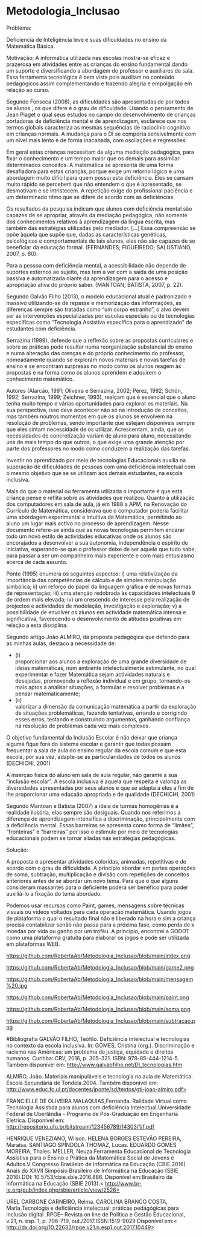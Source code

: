# Metodologia_Inclusao

Problema: 

Deficiencia de Inteligência leve e suas dificuldades no ensino da Matemática Básica. 

Motivação:
  A informática utilizada nas escolas   mostra-se  eficaz e prazerosa em atividades entre as  crianças do ensino fundamental dando um suporte e diversificando a abordagem do professor e auxiliares de sala. Essa ferramenta tecnológica é bem vista pois auxiliam no conteúdo pedagógicos assim complementando e trazendo alegria e empolgação em relação ao curso.

  Segundo Fonseca (2008), as dificuldades são apresentadas de por todos os alunos , os que difere é o grau de dificuldade. Usando o pensamento de Jean Piaget o qual seus estudos no campo do desenvolvimento de crianças portadoras de deficiência mental e de aprendizagem, esclarece que nos termos globais caracteriza as mesmas sequências de raciocínio cognitivo em crianças normais. A mudança para o DI se comporta sensivelmente com um nível mais lento e de forma inacabada, com oscilações e regressões.

  Em geral estas crianças necessitam de alguma mediação pedagógica, para fixar o conhecimento  e  um tempo maior que os demais para assimilar determinados conceitos.  A matemática se apresenta de uma forma desafiadora para estas crianças, porque exige  um retorno lógico e uma abordagem muito dificil para quem possui esta deficiência. Eles se cansam muito rápido se percebem que não entendem o que é apresentado, se desmotivam e se intristecem. A  repetição exige do profissional paciência  e um determinado ritmo que se difere de acordo com as deficiẽncias.

  Os resultados da pesquisa indicam que alunos com deficiência mental são capazes de se apropriar, através da mediação pedagógica, não somente dos conhecimentos relativos à aprendizagem da língua escrita, mas também das estratégias utilizadas pelo mediador. [...] Essa compreensão se opõe àquela que supõe que, dadas as características genéticas, psicológicas e comportamentais de tais alunos, eles não são capazes de se beneficiar da educação formal. (FERNANDES; FIGUEIREDO; SALUSTIANO, 2007, p. 80). 

  Para a pessoa com deficiência mental, a acessibilidade não depende de suportes externos ao sujeito, mas tem a ver com a saída de uma posição passiva e automatizada diante da aprendizagem para o acesso e apropriação ativa do próprio saber. (MANTOAN; BATISTA, 2007, p. 22). 
	
  Segundo Galvão Filho (2013), o modelo educacional atual é padronizado e massivo utilizando-se de repasse e memorização das informações, as diferenças sempre são tratadas como “um corpo estranho”, o alvo devem ser as intervenções especializadas por escolas especiais ou de tecnologias específicas como “Tecnologia Assistiva específica para o aprendizado” de estudantes com deficiẽncia.

  Serrazina (1999), defende que a reflexão sobre as propostas curriculares e sobre as práticas pode resultar numa reorganização substancial do ensino e numa alteração das crenças e do próprio conhecimento do professor, nomeadamente quando se exploram novos materiais e novas tarefas de ensino e se encontram surpresas no modo como os alunos reagem às propostas e na forma como os alunos aprendem e adquirem o conhecimento matemático. 

  Autores (Alarcão, 1991; Oliveira e Serrazina, 2002; Pérez, 1992; Schön, 1992; Serrazina, 1999; Zeichner, 1993), realçam que é essencial que o aluno tenha muito tempo e várias oportunidades para explorar os materiais. Na sua perspectiva, isso deve acontecer não só na introdução de conceitos, mas também noutros momentos em que os alunos se envolvem na resolução de problemas, sendo importante que estejam disponíveis sempre que eles sintam necessidade de os utilizar. Acrescentam, ainda, que as necessidades de concretização variam de aluno para aluno, necessitando uns de mais tempo do que outros, o que exige uma grande atenção por parte dos professores no modo como conduzem a realização das tarefas. 

 Investir no aprendizado por meio de tecnologias Educacionais  auxilia na superação de dificuldades de pessoas com uma deficiência intelectual com o mesmo objetivo que se se utilizam aos demais estudantes, na escola inclusiva.

 Mais do que o material ou ferramenta utilizada o importante é que esta criança pense e reflita sobre as atividades que realizou. Quanto à utilização dos computadores em sala de aula, já em 1988 a APM, na Renovação do Currículo de Matemática, considerava que o computador poderia facilitar uma abordagem experimental e intuitiva da Matemática, permitindo ao aluno um lugar mais activo no processo de aprendizagem. Nesse documento refere-se ainda que as novas tecnologias permitem encarar todo um novo estilo de actividades educativas onde os alunos são encorajados a desenvolver a sua autonomia, independência e espírito de iniciativa, esperando-se que o professor deixe de ser aquele que tudo sabe, para passar a ser um companheiro mais experiente e com mais entusiasmo acerca de cada assunto. 

  Ponte (1995) enumera os seguintes aspectos: i) uma relativização da importância das competências de cálculo e de simples manipulação simbólica; ii) um reforço do papel da linguagem gráfica e de novas formas de representação; iii) uma atenção redobrada às capacidades intelectuais 9 de ordem mais elevada; iv) um crescendo de interesse pela realização de projectos e actividades de modelação, investigação e exploração; v) a possibilidade de envolver os alunos em actividade matemática intensa e significativa, favorecendo o desenvolvimento de atitudes positivas em relação a esta disciplina. 

  Segundo artigo João ALMIRO, da proposta pedagógica que defendo para as minhas aulas, destaco a necessidade de: 
  
  <ul>
	<li>(i)</li> proporcionar aos alunos a exploração de uma grande diversidade de ideias matemáticas, num ambiente intelectualmente estimulante, no qual experimentar e fazer Matemática sejam actividades naturais e desejadas, promovendo a reflexão individual e em grupo, tornando-os mais aptos a analisar situações, a formular e resolver problemas e a pensar matematicamente;
	<li>(ii)</li> valorizar a dimensão da comunicação matemática a partir da exploração de situações problemáticas, fazendo tentativas, errando e corrigindo esses erros, testando e construindo argumentos, ganhando confiança na resolução de problemas cada vez mais complexos. 
</ul>

  O objetivo fundamental da Inclusão Escolar é não deixar que criança alguma fique fora do sistema escolar e garantir que todas possam frequentar a sala de aula do ensino regular da escola comum e que esta escola, por sua vez, adapte-se ás particularidades de todos os alunos (DECHICHI, 2001)

  A inserçao física do aluno em sala de aula regular, não garante a sua “inclusão escolar”. A escola inclusiva é aquela que respeita e valoriza as diversidades apresentadas por seus alunos e que se adapta a eles a fim de lhe proporcionar uma educaão apropriada e de qualidade (DECHICHI, 2001)	

 Segundo Mantoan  e Batista (2007) a ideia de turmas homogênias  é a realidade ilusória, elas sempre são desiguais. Quando nos referimos a diferença de aprendizagem intensifica a discriminação, principalmente com a deficiência mental. Essas barreiras se apresenta como forma de “limites”, “fronteiras” e “barreiras” por isso o estimulo por meio de tecnologias educacionais podem se tornar aliadas nas estratégias pedagógicas.


Solução:

  A proposta é apresentar atividades coloridas, animadas, repetitivas e de acordo com  o grau de dificuldade. A princípio abordar em partes operações de soma, subtração, multiplicação e divisão com repetições de conceitos anteriores antes de se abordar um novo tema. Para que o que alguns consideram massantes para o deficiente poderá ser benéfico para poder auxiliá-lo a fixação do tema abordado. 
  
  Podemos usar recursos como Paint, games, mensagens sobre técnicas visuais ou videos voltados para cada operação matemática. Usando jogos de plataforma o qual o resultado final não é liberado na hora e sim a criança precisa contabilizar senão não passa para a próxima fase, como perda de x moedas por vida ou ganho por um troféu. A princípio, encontrei a GODOT como uma plataforma gratuita ṕara elaborar os jogos e pode ser utilizada em plataformas WEB.
  
  
  
https://github.com/RobertaAb/Metodologia_Inclusao/blob/main/index.png

https://github.com/RobertaAb/Metodologia_Inclusao/blob/main/game2.png

https://github.com/RobertaAb/Metodologia_Inclusao/blob/main/mensagem%20.jpg

https://github.com/RobertaAb/Metodologia_Inclusao/blob/main/paint.png

https://github.com/RobertaAb/Metodologia_Inclusao/blob/main/soma.png

https://github.com/RobertaAb/Metodologia_Inclusao/blob/main/subtracao.png


#Bibliografia
GALVÃO FILHO, Teófilo. Deficiência intelectual e tecnologias no contexto da escola inclusiva. In:
GOMES, Cristina (org.). Discriminação e racismo nas Américas: um problema de justiça, equidade e
direitos humanos. Curitiba: CRV, 2016, p. 305-321. ISBN: 978-85-444-1214-5.
Também disponível em: <http://www.galvaofilho.net/DI_tecnologias.htm> 

ALMIRO, João. Materiais manipuláveis e tecnologia na aula de Matemática. Escola Secundária de Tondela.2004.
Também disponível em: http://www.educ.fc.ul.pt/docentes/jponte/sd/textos/gti-joao-almiro.pdf> 

FRANCIELLE DE OLIVEIRA MALAQUIAS,Fernanda. Ralidade Virtual como Tecnologia Assistida para alunos com deficiência Intelectual.Universidade Federal de Uberlândia - Programa de Pós-Graduação em Engenharia Eletrica. Disponível em: <http://repositorio.ufu.br/bitstream/123456789/14303/1/f.pdf>

 HENRIQUE VENEZIANO, Wilson. HELENA BORGES ESTEVÃO PEREIRA, Maraísa. SANTIAGO SPÍNDOLA THOMAZ, Lucas. EDUARDO GOMES MOREIRA, Thales. MELLER, Neuza.Ferramenta Educacional de Tecnologia Assistiva para o Ensino e Prática da Matemática Social de Jovens e Adultos.V Congresso Brasileiro de Informática na Educação (CBIE 2016) Anais do XXVII Simpósio Brasileiro de Informática na Educação (SBIE 2016).DOI: 10.5753/cbie.sbie.2016.886. Disponível em:Brasileiro de Informática na Educação (SBIE 2013).< http://www.br-ie.org/pub/index.php/sbie/article/view/2526>

UREL CARBONE CARNEIRO, Relma. CAROLINA BRANCO COSTA, Maria.Tecnologia e deficiência intelectual: práticas pedagógicas para inclusão digital .RPGE– Revista on line de Política e Gestão Educacional, v.21, n. esp. 1, p. 706-719, out./2017.ISSN:1519-9029 Disponível em:< http://dx.doi.org/10.22633/rpge.v21.n.esp1.out.2017.10449>



